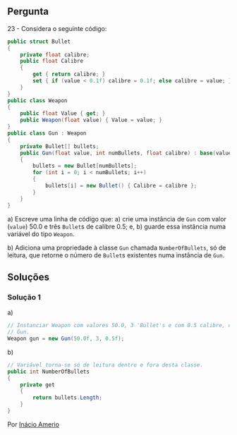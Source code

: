 ## Pergunta

23 - Considera o seguinte código:

```cs
public struct Bullet
{
    private float calibre;
    public float Calibre
    {
        get { return calibre; }
        set { if (value < 0.1f) calibre = 0.1f; else calibre = value; }
    }
}
public class Weapon
{
    public float Value { get; }
    public Weapon(float value) { Value = value; }
}
public class Gun : Weapon
{
    private Bullet[] bullets;
    public Gun(float value, int numBullets, float calibre) : base(value)
    {
        bullets = new Bullet[numBullets];
        for (int i = 0; i < numBullets; i++)
        {
            bullets[i] = new Bullet() { Calibre = calibre };
        }
    }
}
```

a) Escreve uma linha de código que: a) crie uma instância de `Gun` com valor
(`value`) 50.0 e três `Bullet`s de calibre 0.5; e, b) guarde essa instância
numa variável do tipo `Weapon`.

b) Adiciona uma propriedade à classe `Gun` chamada `NumberOfBullets`, só de
leitura, que retorne o número de `Bullet`s existentes numa instância de `Gun`.

## Soluções

### Solução 1

a)
```cs
// Instanciar Weapon com valores 50.0, 3 'Bullet's e com 0.5 calibre, como tipo
// Gun.
Weapon gun = new Gun(50.0f, 3, 0.5f);
```

b)
```cs
// Variável torna-se só de leitura dentro e fora desta classe.
public int NumberOfBullets
{
    private get
    {
        return bullets.Length;
    }
}
```

Por [Inácio Amerio](https://github.com/fpthefluffypawed)
